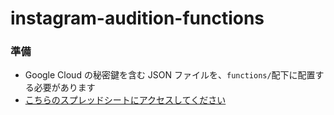 # instagram-audition-functions

### 準備

- Google Cloud の秘密鍵を含む JSON ファイルを、`functions/`配下に配置する必要があります
- [こちらのスプレッドシートにアクセスしてください](https://docs.google.com/spreadsheets/d/1j_vaMXhNqEPHxG6_rmbQFnkZQfeeV9pHwXcmiCG9a5Y/edit?usp=sharing)
